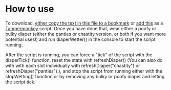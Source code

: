 # How to use
To download, [either copy the text in this file to a bookmark](https://github.com/mrbakucamp/BC-Diaper-Wetter/edit/main/bcdw-loader-bookmark) or [add this](https://mrbakucamp.github.io/BC-Diaper-Wetter/bcdw-loader-tampermonkey.js) as a [Tampermonkey](https://www.tampermonkey.net/) script.
Once you have done that, wear either a poofy or bulky diaper (either the panties or chastity version, or both if you want more potential uses!) and run diaperWetter() in the console to start the script running.

After the script is running, you can force a "tick" of the script with the diaperTick() function, reset the state with refreshDiaper() (You can also do with with each slot individually with refreshDiaper("chastity") or refreshDiaper("panties").), and stop the script from running either with the stopWetting() function or by removing any bulky or poofy diaper and letting the script tick.
